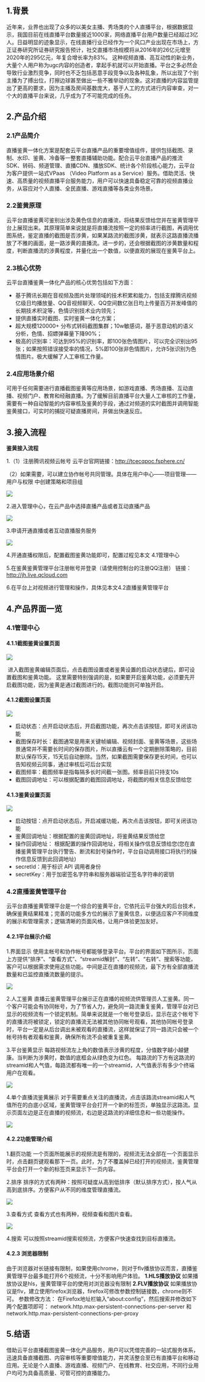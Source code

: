 ## 1.背景
近年来，业界也出现了众多的以美女主播、秀场类的个人直播平台，根据数据显示，我国目前在线直播平台数量接近1000家，网络直播平台用户数量已经超过3亿人。日益明显的迹象显示，在线直播行业已经作为一个风口产业出现在市场上，方正证券研究所证券研究报告预计，社交直播市场规模将从2016年的26亿元增至2020年的295亿元，年复合增长率为83%。
这种视频直播、高互动性的新业务，大量个人用户称为ugc内容的创造者，拿起手机就可以开始直播。平台之多必然会导致行业激烈竞争，同时也不乏包括恶意手段竞争以及各种乱象，所以出现了个别主播为了搏出位，打擦边球甚至做出一些不雅举动的现象。这对直播的内容监管提出了更高的要求，因为主播及房间基数庞大，基于人工的方式进行内容审查，对一个大的直播平台来说，几乎成为了不可能完成的任务。 
## 2.产品介绍
### 2.1产品简介
直播鉴黄一体化方案是配套云平台直播产品的重要增值组件，提供包括截图、录制、水印、鉴黄、冷备等一整套直播辅助功能。配合云平台直播产品的推流SDK、转码、频道管理、直播CDN、播放SDK、统计各个阶段核心能力，云平台为客户提供一站式VPaas （Video Platform as a Service）服务。借助灵活、快速、高质量的视频直播平台服务能力，用户可以快速具备稳定可靠的视频直播业务，从容应对个人直播、全民直播、游戏直播等各类业务场景。

### 2.2鉴黄原理
云平台直播鉴黄可鉴别出涉及黄色信息的直播流，将结果反馈给您并在鉴黄管理平台上展现出来。其原理简单来说就是将直播流按照一定的频率进行截图，再调用优图系统，鉴定直播的截图是否涉黄，如果某路流的截图涉黄，就表示这路直播流播放了不雅的画面，是一路涉黄的直播流。进一步的，还会根据截图的涉黄数量和程度，判断直播流的涉黄程度，并量化出一个数值，以便直观的展现在鉴黄平台上。	

### 2.3核心优势
云平台直播鉴黄一体化产品的核心优势包括如下方面：
* 基于腾讯长期在音视频及图片处理领域的技术积累和能力，包括支撑腾讯视频亿级日均播放量、QQ音视频聊天、QQ空间数亿张日均上传量百万并发峰值的长期技术积淀等，色情识别技术业内领先；
* 提供直播实时截图、实时鉴黄一体化方案；
* 超大规模120000+ 分布式转码截图集群；10w敏感词，基于恶意动机的语义分析，色情、招嫖弹幕量下降90%；
* 极高的识别率：可达到95%的识别率，即100张色情图片，可以完全识别出95张；如果按照错误接受率的情况，5%即100张非色情图片，允许5张识别为色情图片。极大缓解了人工审核工作量。

### 2.4应用场景介绍 	
可用于任何需要进行直播截图鉴黄等应用场景，如游戏直播、秀场直播、互动直播、视频门户、教育和经融直播。为了缓解目前直播平台大量人工审核的工作量，需要有一种自动智能的内容审核及鉴黄的手段，通过对频道的实时截图并调用智能鉴黄接口，可实时的捕捉可疑直播房间，并做出快速反应。
## 3.接入流程
**鉴黄接入流程**

1.（1）注册腾讯视频云帐号
       云平台官网链接：http://tcecqpoc.fsphere.cn/
       
   （2）如果需要，可以建立协作帐号共同管理。具体在用户中心——项目管理——用户与权限 中创建策略和项目组
   
   ![](http://imgcache.tcecqpoc.fsphere.cn/image/mc.qcloudimg.com/static/img/8427faa2f38459402cf3887d47c97403/image.png)
   
2.进入管理中心，在云产品中选择直播产品或者互动直播产品

![](http://imgcache.tcecqpoc.fsphere.cn/image/mc.qcloudimg.com/static/img/df1f28d22e12396946e2e210981d9b8e/image.png)
   
3.申请开通直播或者互动直播服务服务

  ![](http://imgcache.tcecqpoc.fsphere.cn/image/mc.qcloudimg.com/static/img/9cdfcd6cefc295c77997e19ef11bf240/image.png)
  
4.开通直播权限后，配置截图鉴黄功能即可，配置过程见本文 4.1管理中心

5.在鉴黄鉴黄管理平台注册帐号并登录（请使用控制台的注册QQ注册）
  链接：http://jh.live.qcloud.com
  
6.在平台上对视频进行管理和操作，具体见本文4.2直播鉴黄管理平台

## 4.产品界面一览
### 4.1管理中心
#### 4.1.1截图鉴黄设置页面
![](http://imgcache.tcecqpoc.fsphere.cn/image/mc.qcloudimg.com/static/img/c106f874195ac9cd3e4b08c7e77af702/image.png)

 进入截图鉴黄编辑页面后，点击截图设置或者鉴黄设置的启动状态键后，即可设置截图和鉴黄功能。
这里需要特别强调的是，如果要开启鉴黄功能，必须要先开启截图功能，因为鉴黄是通过截图进行的。截图功能则可单独开启。
#### 4.1.2截图设置页面
![](http://imgcache.tcecqpoc.fsphere.cn/image/mc.qcloudimg.com/static/img/3929b0e5d7641a49506bd9a51575ff2d/image.png)
* 启动状态：点开启动状态后，开启截图功能，再次点击该按钮，即可关闭该功能
* 截图保存时长：截图通常是用来关键帧编辑、视频封面、鉴黄等场景，这些场景通常并不需要长时间的保存图片，所以直播云有一个定期删除策略的，目前默认保存15天，15天后自动删除。当然，如果截图需要保存更长时间，也可以告知视频云同事，通过审核后可后台实现
* 截图频率：截图频率是指每隔多长时间截一张图。频率目前只持支10s
* 截图回调地址：可以根据配置的截图回调地址，将截图的相关信息反馈给您

#### 4.1.3鉴黄设置页面
![](http://imgcache.tcecqpoc.fsphere.cn/image/mc.qcloudimg.com/static/img/b73c7d9a1510be732a4a576619212f81/image.png)
* 启动按钮：点开启动状态后，开启减缓功能，再次点击该按钮，即可关闭该功能
* 鉴黄回调地址：根据配置的鉴黄回调地址，将鉴黄结果反馈给您
* 操作回调地址： 根据配置的操作回调地址，将相关操作信息反馈给您(您在直播鉴黄管理平台执行警告、断流和封号操作时，平台自动调用接口将执行的操作信息反馈到此回调地址)
* secretId：用于标识 API 调用者身份
* secretKey：用于加密签名字符串和服务器端验证签名字符串的密钥

### 4.2直播鉴黄管理平台
云平台直播鉴黄管理平台是一个综合的鉴黄平台，它依托云平台强大的后台技术，确保鉴黄结果精准；完善的功能多方位的展示了鉴黄信息，以便适应客户不同维度的展示和管理需求；逻辑清晰的页面风格，让用户体验更加友好。

#### 4.2.1平台展示介绍
1.界面显示
使用主帐号和协作帐号都能够登录平台。平台的界面如下图所示，页面上方提供“排序”、“查看方式”、“streamid解封”、“左转”、“右转”、搜索等功能，客户可以根据需求使用这些功能。中间是正在直播的视频流，最下方有全部直播流数量和已监控直播流数量的提示。

![](http://imgcache.tcecqpoc.fsphere.cn/image/mc.qcloudimg.com/static/img/c584d5fa539c32c0525f2fd9582c995c/image.png)

2.人工鉴黄
直播云鉴黄管理平台展示正在直播的视频流供管理员人工鉴黄。同一个客户可能会有协同帐号，为了节省人力，避免同一路流重复鉴黄，管理平台对已显示的视频流有一个锁定机制。简单来说就是一个帐号登录后，显示在这个帐号下的直播流将被锁定，锁定的直播流无法被其他协同帐号观看，其他协同帐号登录时，平台一定是从后台调出未被观看的直播流，这样就保证了同一路流只会被一个帐号持有者观看和鉴黄，确保所有流不会被重复鉴黄。

3.平台鉴黄显示
每路视频流左上角的数值表示涉黄的程度，分值数字越小越健康。当判断为涉黄时，数值的底框会从绿色变为红色。
每路流的下方有这路流的streamid和人气值，每路流都有唯一的一个streamid，人气值表示有多少个终端用户在观看。

![](http://imgcache.tcecqpoc.fsphere.cn/image/mc.qcloudimg.com/static/img/474f31552e37c7a7bd8276090293e469/image.png)

4.单个直播流鉴黄展示
对于需要重点关注的直播流，点击该路流streamid和人气值所在的白底小区域，鉴黄管理平台会打开一个新的标签页，单独显示这路流。显示页面左边是正在直播的视频流，右边是这路流的详细信息和一些功能操作。

![](http://imgcache.tcecqpoc.fsphere.cn/image/mc.qcloudimg.com/static/img/987d73ae3334f2de607586904920bea4/image.png)

#### 4.2.2功能管理介绍
1.翻页功能
一个页面所能展示的视频流是有限的，视频流无法全部在一个页面显示时，点击翻页键观看那下一页。此时，为了不覆盖掉已经打开的视频流，鉴黄管理平台会打开一个新的标签页来显示下一页内容。

2.排序
排序的方式有两种：按照可疑度从高到低排序（默认排序方式），按人气从高到底排序。方便客户从不同的维度管理直播流。

![](http://imgcache.tcecqpoc.fsphere.cn/image/mc.qcloudimg.com/static/img/afe6b4a9e925c5063a541d4f4b25edb9/image.png)

3.查看方式
查看方式也有两种，视频查看和图片查看。	

![](http://imgcache.tcecqpoc.fsphere.cn/image/mc.qcloudimg.com/static/img/55a314aef0a03fa596b281b48ef2d7f9/image.png)

4.搜索
可以按照streamid搜索视频流，方便客户快速查找到目标直播流。

#### 4.2.3 浏览器限制

由于浏览器对长链接有限制，如果使用chrome，则对于flv播放协议而言，直播鉴黄管理平台最多能打开6个视频流，十分不影响用户体验。
**1.HLS播放协议**
如果播放协议是hls，鉴黄管理平台的使用对浏览器没有限制
**2.FLV播放协议**
如果播放协议是flv，建立使用firefox浏览器，firefox可修改参数控制链接数，chrome则不可。
参数修改方法：
在Firefox地址栏输入“about:config”，然后搜索并修改如下两个配置项即可：
network.http.max-persistent-connections-per-server 和 network.http.max-persistent-connections-per-proxy

## 5.结语
借助云平台直播截图鉴黄一体化产品服务，用户可以凭借完善的一站式服务体系，迅速具备直播截图、内容审核等重要增值能力，并灵活整合至已有直播平台和移动应用。无论是个人直播、游戏直播、视频门户、在线教育、社交应用，不同行业用户均可为具备高质量、可管可控的直播能力。

